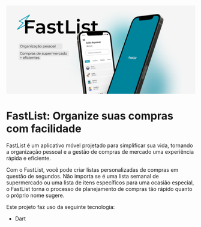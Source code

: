 <img src="https://github.com/emilyaugusto/appFastList/raw/main/FastList/assets/images/readmeFL.png" alt="Descrição da imagem">

# FastList: Organize suas compras com facilidade

FastList é um aplicativo móvel projetado para simplificar sua vida, tornando a organização pessoal e a gestão de compras de mercado uma experiência rápida e eficiente.

Com o FastList, você pode criar listas personalizadas de compras em questão de segundos. Não importa se é uma lista semanal de supermercado ou uma lista de itens específicos para uma ocasião especial, o FastList torna o processo de planejamento de compras tão rápido quanto o próprio nome sugere.


Este projeto faz uso da seguinte tecnologia:
- Dart
